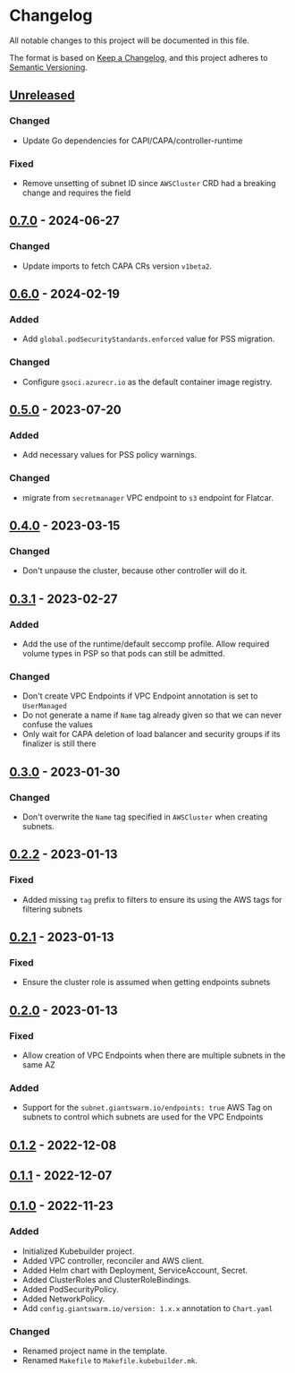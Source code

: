 # Changelog

All notable changes to this project will be documented in this file.

The format is based on [Keep a Changelog](https://keepachangelog.com/en/1.0.0/),
and this project adheres to [Semantic Versioning](https://semver.org/spec/v2.0.0.html).

## [Unreleased]

### Changed

- Update Go dependencies for CAPI/CAPA/controller-runtime

### Fixed

- Remove unsetting of subnet ID since `AWSCluster` CRD had a breaking change and requires the field

## [0.7.0] - 2024-06-27

### Changed

- Update imports to fetch CAPA CRs version `v1beta2`.

## [0.6.0] - 2024-02-19

### Added
- Add `global.podSecurityStandards.enforced` value for PSS migration.

### Changed

- Configure `gsoci.azurecr.io` as the default container image registry.

## [0.5.0] - 2023-07-20

### Added

- Add necessary values for PSS policy warnings.

### Changed

-  migrate from `secretmanager` VPC endpoint to `s3` endpoint for Flatcar.

## [0.4.0] - 2023-03-15

### Changed

- Don't unpause the cluster, because other controller will do it.

## [0.3.1] - 2023-02-27

### Added

- Add the use of the runtime/default seccomp profile. Allow required volume types in PSP so that pods can still be admitted.

### Changed

- Don't create VPC Endpoints if VPC Endpoint annotation is set to `UserManaged`
- Do not generate a name if `Name` tag already given so that we can never confuse the values
- Only wait for CAPA deletion of load balancer and security groups if its finalizer is still there

## [0.3.0] - 2023-01-30

### Changed

- Don't overwrite the `Name` tag specified in `AWSCluster` when creating subnets.

## [0.2.2] - 2023-01-13

### Fixed

- Added missing `tag` prefix to filters to ensure its using the AWS tags for filtering subnets

## [0.2.1] - 2023-01-13

### Fixed

- Ensure the cluster role is assumed when getting endpoints subnets

## [0.2.0] - 2023-01-13

### Fixed

- Allow creation of VPC Endpoints when there are multiple subnets in the same AZ

### Added

- Support for the `subnet.giantswarm.io/endpoints: true` AWS Tag on subnets to control which subnets are used for the VPC Endpoints

## [0.1.2] - 2022-12-08

## [0.1.1] - 2022-12-07

## [0.1.0] - 2022-11-23

### Added

- Initialized Kubebuilder project.
- Added VPC controller, reconciler and AWS client.
- Added Helm chart with Deployment, ServiceAccount, Secret.
- Added ClusterRoles and ClusterRoleBindings.
- Added PodSecurityPolicy.
- Added NetworkPolicy.
- Add `config.giantswarm.io/version: 1.x.x` annotation to `Chart.yaml`

### Changed

- Renamed project name in the template.
- Renamed `Makefile` to `Makefile.kubebuilder.mk`.

[Unreleased]: https://github.com/giantswarm/aws-vpc-operator/compare/v0.7.0...HEAD
[0.7.0]: https://github.com/giantswarm/aws-vpc-operator/compare/v0.6.0...v0.7.0
[0.6.0]: https://github.com/giantswarm/aws-vpc-operator/compare/v0.5.0...v0.6.0
[0.5.0]: https://github.com/giantswarm/aws-vpc-operator/compare/v0.4.0...v0.5.0
[0.4.0]: https://github.com/giantswarm/aws-vpc-operator/compare/v0.3.1...v0.4.0
[0.3.1]: https://github.com/giantswarm/aws-vpc-operator/compare/v0.3.0...v0.3.1
[0.3.0]: https://github.com/giantswarm/aws-vpc-operator/compare/v0.2.2...v0.3.0
[0.2.2]: https://github.com/giantswarm/aws-vpc-operator/compare/v0.2.1...v0.2.2
[0.2.1]: https://github.com/giantswarm/aws-vpc-operator/compare/v0.2.0...v0.2.1
[0.2.0]: https://github.com/giantswarm/aws-vpc-operator/compare/v0.1.2...v0.2.0
[0.1.2]: https://github.com/giantswarm/aws-vpc-operator/compare/v0.1.1...v0.1.2
[0.1.1]: https://github.com/giantswarm/aws-vpc-operator/compare/v0.1.0...v0.1.1
[0.1.0]: https://github.com/giantswarm/aws-vpc-operator/releases/tag/v0.1.0
